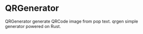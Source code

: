 QRGenerator
=====

QRGenerator generate QRCode image from pop text. 
qrgen simple generator powered on Rust.
